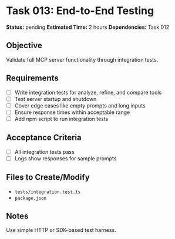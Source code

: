 # Task 013: End-to-End Testing

**Status:** pending
**Estimated Time:** 2 hours
**Dependencies:** Task 012

## Objective
Validate full MCP server functionality through integration tests.

## Requirements
- [ ] Write integration tests for analyze, refine, and compare tools
- [ ] Test server startup and shutdown
- [ ] Cover edge cases like empty prompts and long inputs
- [ ] Ensure response times within acceptable range
- [ ] Add npm script to run integration tests

## Acceptance Criteria
- [ ] All integration tests pass
- [ ] Logs show responses for sample prompts

## Files to Create/Modify
- `tests/integration.test.ts`
- `package.json`

## Notes
Use simple HTTP or SDK-based test harness.
